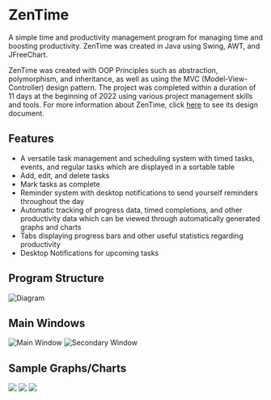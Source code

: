 # ZenTime
A simple time and productivity management program for managing time and boosting productivity. ZenTime was created in Java using Swing, AWT, and JFreeChart.

ZenTime was created with OOP Principles such as abstraction, polymorphism, and inheritance, as well as using the MVC (Model-View-Controller) design pattern. The project was completed within a duration of 11 days at the beginning of 2022 using various project management skills and tools. For more information about ZenTime, click [here](https://docs.google.com/document/d/16JwcdX8EUWhfElKB6e4DWAJ6uikfdklW/edit?usp=sharing&ouid=113279981882742199483&rtpof=true&sd=true) to see its design document.

## Features
- A versatile task management and scheduling system with timed tasks, events, and regular tasks which are displayed in a sortable table
- Add, edit, and delete tasks
- Mark tasks as complete
- Reminder system with desktop notifications to send yourself reminders throughout the day
- Automatic tracking of progress data, timed completions, and other productivity data which can be viewed through automatically generated graphs and charts
- Tabs displaying progress bars and other useful statistics regarding productivity
- Desktop Notifications for upcoming tasks

## Program Structure
![Diagram](https://i.imgur.com/xDUxANu.png)

## Main Windows
![Main Window](https://i.imgur.com/NtT7kDG.png)
![Secondary Window](https://i.imgur.com/N8x1eJ0.png)

## Sample Graphs/Charts
![](https://i.imgur.com/veK43aa.png)
![](https://i.imgur.com/ExtXw37.png)
![](https://i.imgur.com/PG9XZ68.png)
